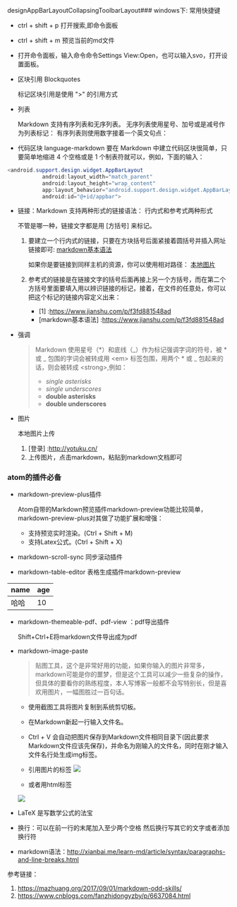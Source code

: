 designAppBarLayoutCollapsingToolbarLayout### windows下: 常用快捷键
- ctrl + shift + p 打开搜索,即命令面板
- ctrl + shift + m 预览当前的md文件
- 打开命令面板，输入命令命令Settings View:Open，也可以输入svo，打开设置面板。
- 区块引用 Blockquotes

  标记区块引用是使用 ">" 的引用方式

- 列表

  Markdown 支持有序列表和无序列表。
  无序列表使用星号、加号或是减号作为列表标记：
  有序列表则使用数字接着一个英文句点：

- 代码区块
language-markdown
  要在 Markdown 中建立代码区块很简单，只要简单地缩进 4 个空格或是 1 个制表符就可以，例如，下面的输入：

 ``` java
 <android.support.design.widget.AppBarLayout
            android:layout_width="match_parent"
            android:layout_height="wrap_content"
            app:layout_behavior="android.support.design.widget.AppBarLayout$Behavior"
            android:id="@+id/appbar">
```

- 链接：Markdown 支持两种形式的链接语法： 行内式和参考式两种形式

  不管是哪一种，链接文字都是用 [方括号] 来标记。

  1. 要建立一个行内式的链接，只要在方块括号后面紧接着圆括号并插入网址链接即可:
    [markdown基本语法](https://www.jianshu.com/p/f3fd881548ad)

     如果你是要链接到同样主机的资源，你可以使用相对路径：
    [本地图片](C:/Users/akulaku/Desktop/ic_adjust_limit_top_bg.png)
  2. 参考式的链接是在链接文字的括号后面再接上另一个方括号，而在第二个方括号里面要填入用以辨识链接的标记，接着，在文件的任意处，你可以把这个标记的链接内容定义出来：

      - [1] :https://www.jianshu.com/p/f3fd881548ad
      - [markdown基本语法] :https://www.jianshu.com/p/f3fd881548ad

- 强调

  > Markdown 使用星号（*）和底线（_）作为标记强调字词的符号，被 * 或 _ 包围的字词会被转成用 \<em> 标签包围，用两个 * 或 _ 包起来的话，则会被转成 \<strong>,例如：
  > - *single asterisks*
  > - _single underscores_
  > - **double asterisks**
  > - __double underscores__

- 图片

  本地图片上传
  1. [登录] :http://yotuku.cn/
  2. 上传图片，点击markdown，粘贴到markdown文档即可

### atom的插件必备
- markdown-preview-plus插件

  Atom自带的Markdown预览插件markdown-preview功能比较简单，markdown-preview-plus对其做了功能扩展和增强：
  - 支持预览实时渲染。(Ctrl + Shift + M)
  - 支持Latex公式。(Ctrl + Shift + X)

- markdown-scroll-sync 同步滚动插件
- markdown-table-editor 表格生成插件markdown-preview

| name | age |
| ---- | --- |
| 哈哈 | 10  |

- markdown-themeable-pdf、pdf-view ：pdf导出插件

  Shift+Ctrl+E将markdown文件导出成为pdf

- markdown-image-paste
  > 贴图工具，这个是非常好用的功能，如果你输入的图片非常多，markdown可能是你的噩梦，但是这个工具可以减少一些复杂的操作，但具体的要看你的熟练程度，本人写博客一般都不会写特别长，但是喜欢用图片，一幅图胜过一百句话。
  - 使用截图工具将图片复制到系统剪切板。
  - 在Markdown新起一行输入文件名。
  - Ctrl + V 会自动把图片保存到Markdown文件相同目录下(因此要求Markdown文件应该先保存)，并命名为刚输入的文件名，同时在刚才输入文件名行处生成img标签。
  - 引用图片的标签
![](http://img02.tooopen.com/images/20160509/tooopen_sy_161967094653.jpg)

  - 或者用html标签
  <img src="http://img02.tooopen.com/images/20160509/tooopen_sy_161967094653.jpg"/>

- LaTeX 是写数学公式的法宝
- 换行：可以在前一行的末尾加入至少两个空格
  然后换行写其它的文字或者添加换行符<br/>
- markdown语法：http://xianbai.me/learn-md/article/syntax/paragraphs-and-line-breaks.html

参考链接：
1. https://mazhuang.org/2017/09/01/markdown-odd-skills/
2. https://www.cnblogs.com/fanzhidongyzby/p/6637084.html
